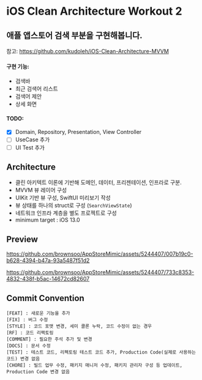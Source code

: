 # iOS Clean Architecture Workout 2
 
## 애플 앱스토어 검색 부분을 구현해봅니다.

참고: https://github.com/kudoleh/iOS-Clean-Architecture-MVVM

#### 구현 기능:
- 검색바
- 최근 검색어 리스트
- 검색어 제안
- 상세 화면

#### TODO: 

- [x] Domain, Repository, Presentation, View Controller 
- [ ] UseCase 추가
- [ ] UI Test 추가

## Architecture

* 클린 아키텍트 이론에 기반해 도메인, 데이터, 프리젠테이션, 인프라로 구분.
* MVVM 뷰 레이어 구성 
* UIKit 기반 뷰 구성, SwiftUI 미리보기 작성
* 뷰 상태를 하나의 struct로 구성 (`SearchViewState`)
* 네트워크 인프라 계층을 별도 프로젝트로 구성 
* minimum target : iOS 13.0

## Preview

https://github.com/brownsoo/AppStoreMimic/assets/5244407/007b19c0-b628-4394-b47a-93a5487f51d2

https://github.com/brownsoo/AppStoreMimic/assets/5244407/733c8353-4832-438f-b5ac-14672cd82607


##  Commit Convention

```plain
[FEAT] : 새로운 기능을 추가
[FIX] : 버그 수정
[STYLE] : 코드 포맷 변경, 세미 콜론 누락, 코드 수정이 없는 경우
[RF] : 코드 리팩토링
[COMMENT] : 필요한 주석 추가 및 변경
[DOCS] : 문서 수정
[TEST] : 테스트 코드, 리펙토링 테스트 코드 추가, Production Code(실제로 사용하는 코드) 변경 없음
[CHORE] : 빌드 업무 수정, 패키지 매니저 수정, 패키지 관리자 구성 등 업데이트, Production Code 변경 없음
```
